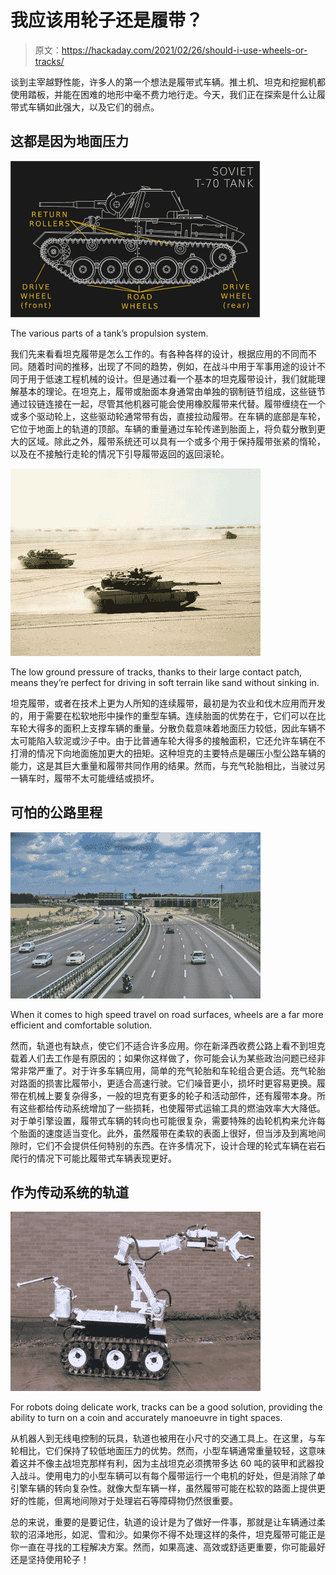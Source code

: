 # 我应该用轮子还是履带？

> 原文：<https://hackaday.com/2021/02/26/should-i-use-wheels-or-tracks/>

谈到主宰越野性能，许多人的第一个想法是履带式车辆。推土机、坦克和挖掘机都使用踏板，并能在困难的地形中毫不费力地行走。今天，我们正在探索是什么让履带式车辆如此强大，以及它们的弱点。

## 这都是因为地面压力

![](img/2d771a058ad71630455f19c3de3c49ef.png)

The various parts of a tank’s propulsion system.

我们先来看看坦克履带是怎么工作的。有各种各样的设计，根据应用的不同而不同。随着时间的推移，出现了不同的趋势，例如，在战斗中用于军事用途的设计不同于用于低速工程机械的设计。但是通过看一个基本的坦克履带设计，我们就能理解基本的理论。在坦克上，履带或胎面本身通常由单独的钢制链节组成，这些链节通过铰链连接在一起，尽管其他机器可能会使用橡胶履带来代替。履带缠绕在一个或多个驱动轮上，这些驱动轮通常带有齿，直接拉动履带。在车辆的底部是车轮，它位于地面上的轨道的顶部。车辆的重量通过车轮传递到胎面上，将负载分散到更大的区域。除此之外，履带系统还可以具有一个或多个用于保持履带张紧的惰轮，以及在不接触行走轮的情况下引导履带返回的返回滚轮。

![](img/53811c69fa939aa7d0d194f0a05a7cea.png)

The low ground pressure of tracks, thanks to their large contact patch, means they’re perfect for driving in soft terrain like sand without sinking in.

坦克履带，或者在技术上更为人所知的连续履带，最初是为农业和伐木应用而开发的，用于需要在松软地形中操作的重型车辆。连续胎面的优势在于，它们可以在比车轮大得多的面积上支撑车辆的重量。分散负载意味着地面压力较低，因此车辆不太可能陷入软泥或沙子中。由于比普通车轮大得多的接触面积，它还允许车辆在不打滑的情况下向地面施加更大的扭矩。这种坦克的主要特点是碾压小型公路车辆的能力，这是其巨大重量和履带共同作用的结果。然而，与充气轮胎相比，当驶过另一辆车时，履带不太可能缠结或损坏。

## 可怕的公路里程

![](img/1801e1b48df005a09fedf0cb9d9d95cf.png)

When it comes to high speed travel on road surfaces, wheels are a far more efficient and comfortable solution.

然而，轨道也有缺点，使它们不适合许多应用。你在新泽西收费公路上看不到坦克载着人们去工作是有原因的；如果你这样做了，你可能会认为某些政治问题已经非常非常严重了。对于许多车辆应用，简单的充气轮胎和车轮组合更合适。充气轮胎对路面的损害比履带小，更适合高速行驶。它们噪音更小，损坏时更容易更换。履带在机械上要复杂得多，一般的坦克有更多的轮子和活动部件，还有履带本身。所有这些都给传动系统增加了一些损耗，也使履带式运输工具的燃油效率大大降低。对于单引擎设置，履带式车辆的转向也可能很复杂，需要特殊的齿轮机构来允许每个胎面的速度适当变化。此外，虽然履带在柔软的表面上很好，但当涉及到离地间隙时，它们不会提供任何特别的东西。在许多情况下，设计合理的轮式车辆在岩石爬行的情况下可能比履带式车辆表现更好。

## 作为传动系统的轨道

![](img/d2760972189072d8e5d60d054f603bc8.png)

For robots doing delicate work, tracks can be a good solution, providing the ability to turn on a coin and accurately manoeuvre in tight spaces.

从机器人到无线电控制的玩具，轨道也被用在小尺寸的交通工具上。在这里，与车轮相比，它们保持了较低地面压力的优势。然而，小型车辆通常重量较轻，这意味着这并不像主战坦克那样有利，因为主战坦克必须携带多达 60 吨的装甲和武器投入战斗。使用电力的小型车辆可以有每个履带运行一个电机的好处，但是消除了单引擎车辆的转向复杂性。就像大型车辆一样，虽然履带可能在松软的路面上提供更好的性能，但离地间隙对于处理岩石等障碍物仍然很重要。

总的来说，重要的是要记住，轨道的设计是为了做好一件事，那就是让车辆通过柔软的沼泽地形，如泥、雪和沙。如果你不得不处理这样的条件，坦克履带可能正是你一直在寻找的工程解决方案。然而，如果高速、高效或舒适更重要，你可能最好还是坚持使用轮子！